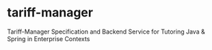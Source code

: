 # tariff-manager
Tariff-Manager Specification and Backend Service for Tutoring Java &amp; Spring in Enterprise Contexts
